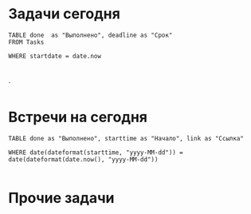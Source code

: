 

# Задачи сегодня

```dataview
TABLE done  as "Выполнено", deadline as "Срок"
FROM Tasks

WHERE startdate = date.now

    
```

`
# Встречи на сегодня


```dataview
TABLE done as "Выполнено", starttime as "Начало", link as "Ссылка"

WHERE date(dateformat(starttime, "yyyy-MM-dd")) = date(dateformat(date.now(), "yyyy-MM-dd"))
    
```

#  Прочие задачи

